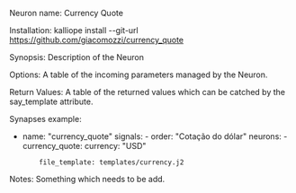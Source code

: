 Neuron name: Currency Quote

Installation:
  kalliope install --git-url https://github.com/giacomozzi/currency_quote

Synopsis: Description of the Neuron

Options: A table of the incoming parameters managed by the Neuron.

Return Values: A table of the returned values which can be catched by the say_template attribute.

Synapses example:

- name: "currency_quote"
    signals:
      - order: "Cotação do dólar"
    neurons:
      - currency_quote:
          currency: "USD"

          file_template: templates/currency.j2

Notes: Something which needs to be add.
